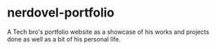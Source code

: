 # nerdovel-portfolio
A Tech bro's portfolio website as a showcase of his works and projects done as well as a bit of his personal life.
